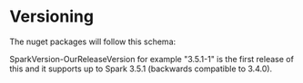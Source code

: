 # Versioning

The nuget packages will follow this schema:

SparkVersion-OurReleaseVersion for example "3.5.1-1" is the first release of this and it supports up to Spark 3.5.1 (backwards compatible to 3.4.0).